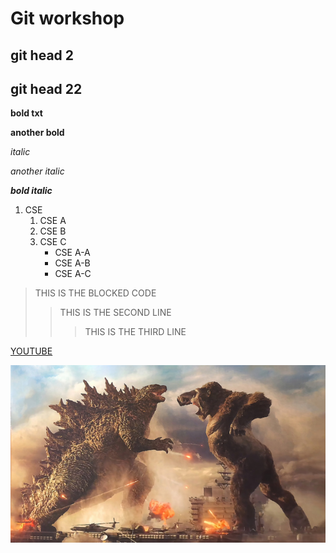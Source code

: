 # Git workshop
## git head 2
## git head 22
**bold txt**

__another bold__

*italic*

_another italic_

_**bold italic**_

1. CSE 
    1. CSE A
    2. CSE B
    3. CSE C
        - CSE A-A
        - CSE A-B
        - CSE A-C
        
> THIS IS THE BLOCKED CODE  
>> THIS IS THE SECOND LINE
>>> THIS IS THE THIRD LINE

[YOUTUBE](https://www.youtube.com/watch?v=LK0vMt_lEbQ)

![GOD VS KONG](https://github.com/MaheshbabuCh/javambch/blob/main/godvskong.jpg)
